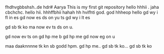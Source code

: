 fhdhvgbbshsh..de hdr# Aarya
This is my first  git repository
hello 
 hhhii . jaha cbchchc. hello hii. hhhffbhii hahah hh hvifhti god.  god hhheop hello gd wy i fl in es gd now es ds on yu ts gd wy i lt es


gd sb tk ko
ma now ev ts ds on u.

gd now ev ts on 
gd hp me b gd hp me gd now eg on u


maa daaknnnne tk kn sb godd hpm.
gd hp me..
gd sb tk ko...
gd sb tk ko
